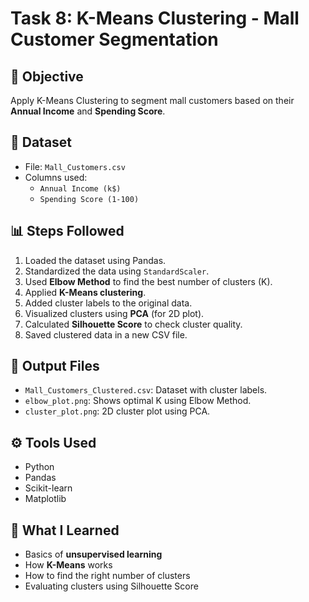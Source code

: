 
# Task 8: K-Means Clustering - Mall Customer Segmentation

## 📌 Objective
Apply K-Means Clustering to segment mall customers based on their **Annual Income** and **Spending Score**.

## 📂 Dataset
- File: `Mall_Customers.csv`
- Columns used: 
  - `Annual Income (k$)`
  - `Spending Score (1-100)`

## 📊 Steps Followed
1. Loaded the dataset using Pandas.
2. Standardized the data using `StandardScaler`.
3. Used **Elbow Method** to find the best number of clusters (K).
4. Applied **K-Means clustering**.
5. Added cluster labels to the original data.
6. Visualized clusters using **PCA** (for 2D plot).
7. Calculated **Silhouette Score** to check cluster quality.
8. Saved clustered data in a new CSV file.

## 📁 Output Files
- `Mall_Customers_Clustered.csv`: Dataset with cluster labels.
- `elbow_plot.png`: Shows optimal K using Elbow Method.
- `cluster_plot.png`: 2D cluster plot using PCA.

## ⚙️ Tools Used
- Python
- Pandas
- Scikit-learn
- Matplotlib

## 📘 What I Learned
- Basics of **unsupervised learning**
- How **K-Means** works
- How to find the right number of clusters
- Evaluating clusters using Silhouette Score

